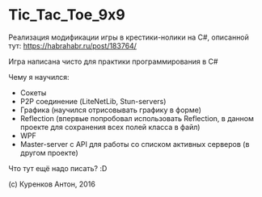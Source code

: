 # Tic_Tac_Toe_9x9

Реализация модификации игры в крестики-нолики на C#, описанной тут: https://habrahabr.ru/post/183764/

Игра написана чисто для практики программирования в C#

Чему я научился:
- Сокеты
- P2P соединение (LiteNetLib, Stun-servers)
- Графика (научился отрисовывать графику в форме)
- Reflection (впервые попробовал использовать Reflection, в данном проекте для сохранения всех полей класса в файл)
- WPF
- Master-server с API для работы со списком активных серверов (в другом проекте)

Что тут ещё надо писать? :D

(с) Куренков Антон, 2016
